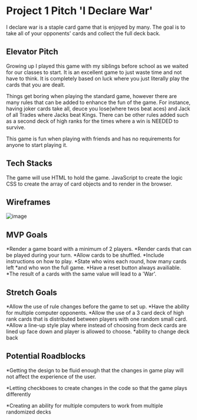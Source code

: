 # Project 1 Pitch 'I Declare War'
I declare war is a staple card game that is enjoyed by many. The goal is to take all of your opponents' cards and collect the full deck back. 
## Elevator Pitch
Growing up I played this game with my siblings before school as we waited for our classes to start. It is an excellent game to just waste time and not have to think. It is completely based on luck where you just literally play the cards that you are dealt.

Things get boring when playing the standard game, however there are many rules that can be added to enhance the fun of the game. For instance, having joker cards take all, deuce you lose(where twos beat aces) and Jack of all Trades where Jacks beat Kings. There can be other rules added such as a second deck of high ranks for the times where a win is NEEDED to survive.

This game is fun when playing with friends and has no requirements for anyone to start playing it.

## Tech Stacks
The game will use HTML to hold the game.
JavaScript to create the logic
CSS to create the array of card objects and to render in the browser.

## Wireframes
![image](https://imgur.com/a/PZnu1nc)


## MVP Goals
*Render a game board with a minimum of 2 players.
*Render cards that can be played during your turn.
*Allow cards to be shuffled.
*Include instructions on how to play.
*State who wins each round, how many cards left *and who won the full game.
*Have a reset button always availiable.
*The result of a cards with the same value will lead to a 'War'.

## Stretch Goals
*Allow the use of rule changes before the game to set up.
*Have the ability for multiple computer opponents.
*Allow the use of a 3 card deck of high rank cards that is distributed between players with one random small card.
*Allow a line-up style play where instead of choosing from deck cards are lined up face down and player is allowed to choose.
*ability to change deck back
## Potential Roadblocks

*Getting the design to be fluid enough that the changes in game play will  not affect the experience of the user.

*Letting checkboxes to create changes in the code so that the game plays differently

*Creating an ability for multiple computers to work from multiple randomized decks

